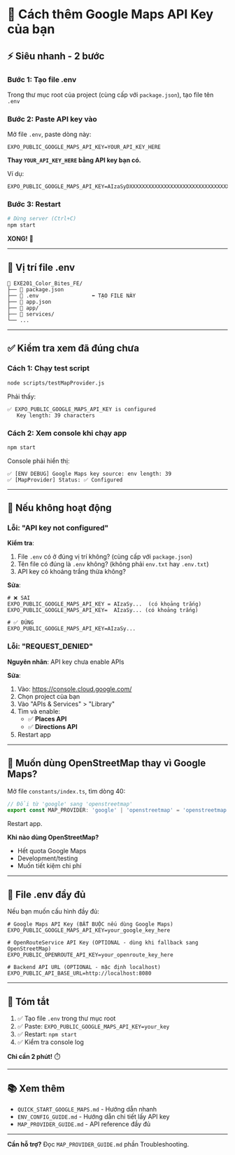 # 🔑 Cách thêm Google Maps API Key của bạn

## ⚡ Siêu nhanh - 2 bước

### Bước 1: Tạo file .env

Trong thư mục root của project (cùng cấp với `package.json`), tạo file tên `.env`

### Bước 2: Paste API key vào

Mở file `.env`, paste dòng này:

```env
EXPO_PUBLIC_GOOGLE_MAPS_API_KEY=YOUR_API_KEY_HERE
```

**Thay `YOUR_API_KEY_HERE` bằng API key bạn có.**

Ví dụ:

```env
EXPO_PUBLIC_GOOGLE_MAPS_API_KEY=AIzaSyDXXXXXXXXXXXXXXXXXXXXXXXXXXXXXXXX
```

### Bước 3: Restart

```bash
# Dừng server (Ctrl+C)
npm start
```

**XONG!** 🎉

---

## 📍 Vị trí file .env

```
📁 EXE201_Color_Bites_FE/
├── 📄 package.json
├── 📄 .env                 ⬅️ TẠO FILE NÀY
├── 📄 app.json
├── 📁 app/
├── 📁 services/
└── ...
```

---

## ✅ Kiểm tra xem đã đúng chưa

### Cách 1: Chạy test script

```bash
node scripts/testMapProvider.js
```

Phải thấy:

```
✅ EXPO_PUBLIC_GOOGLE_MAPS_API_KEY is configured
   Key length: 39 characters
```

### Cách 2: Xem console khi chạy app

```bash
npm start
```

Console phải hiển thị:

```
✅ [ENV DEBUG] Google Maps key source: env length: 39
✅ [MapProvider] Status: ✅ Configured
```

---

## 🐛 Nếu không hoạt động

### Lỗi: "API key not configured"

**Kiểm tra**:
1. File `.env` có ở đúng vị trí không? (cùng cấp với `package.json`)
2. Tên file có đúng là `.env` không? (không phải `env.txt` hay `.env.txt`)
3. API key có khoảng trắng thừa không?

**Sửa**:
```env
# ❌ SAI
EXPO_PUBLIC_GOOGLE_MAPS_API_KEY = AIzaSy...  (có khoảng trắng)
EXPO_PUBLIC_GOOGLE_MAPS_API_KEY=  AIzaSy... (có khoảng trắng)

# ✅ ĐÚNG
EXPO_PUBLIC_GOOGLE_MAPS_API_KEY=AIzaSy...
```

### Lỗi: "REQUEST_DENIED"

**Nguyên nhân**: API key chưa enable APIs

**Sửa**:
1. Vào: https://console.cloud.google.com/
2. Chọn project của bạn
3. Vào "APIs & Services" > "Library"
4. Tìm và enable:
   - ✅ **Places API**
   - ✅ **Directions API**
5. Restart app

---

## 🔄 Muốn dùng OpenStreetMap thay vì Google Maps?

Mở file `constants/index.ts`, tìm dòng 40:

```typescript
// Đổi từ 'google' sang 'openstreetmap'
export const MAP_PROVIDER: 'google' | 'openstreetmap' = 'openstreetmap'
```

Restart app.

**Khi nào dùng OpenStreetMap?**
- Hết quota Google Maps
- Development/testing
- Muốn tiết kiệm chi phí

---

## 📝 File .env đầy đủ

Nếu bạn muốn cấu hình đầy đủ:

```env
# Google Maps API Key (BẮT BUỘC nếu dùng Google Maps)
EXPO_PUBLIC_GOOGLE_MAPS_API_KEY=your_google_key_here

# OpenRouteService API Key (OPTIONAL - dùng khi fallback sang OpenStreetMap)
EXPO_PUBLIC_OPENROUTE_API_KEY=your_openroute_key_here

# Backend API URL (OPTIONAL - mặc định localhost)
EXPO_PUBLIC_API_BASE_URL=http://localhost:8080
```

---

## 🎯 Tóm tắt

1. ✅ Tạo file `.env` trong thư mục root
2. ✅ Paste: `EXPO_PUBLIC_GOOGLE_MAPS_API_KEY=your_key`
3. ✅ Restart: `npm start`
4. ✅ Kiểm tra console log

**Chỉ cần 2 phút!** ⏱️

---

## 📚 Xem thêm

- `QUICK_START_GOOGLE_MAPS.md` - Hướng dẫn nhanh
- `ENV_CONFIG_GUIDE.md` - Hướng dẫn chi tiết lấy API key
- `MAP_PROVIDER_GUIDE.md` - API reference đầy đủ

---

**Cần hỗ trợ?** Đọc `MAP_PROVIDER_GUIDE.md` phần Troubleshooting.

